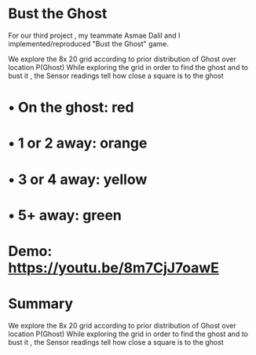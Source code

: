 # Bust the Ghost
For our third project , my teammate Asmae Dalil and I  implemented/reproduced "Bust the Ghost" game. 

We explore the 8x 20 grid  according to prior distribution of Ghost over location P(Ghost)  While exploring the grid in order to find the ghost and to bust it , the Sensor readings tell how close a square is to the ghost

# •	On the ghost: red
# •	1 or 2 away: orange
# •	3 or 4 away: yellow
# •	 5+ away: green  

# Demo: https://youtu.be/8m7CjJ7oawE
# Summary 
We explore the 8x 20 grid  according to prior distribution of Ghost over location P(Ghost)  While exploring the grid in order to find the ghost and to bust it , the Sensor readings tell how close a square is to the ghost
